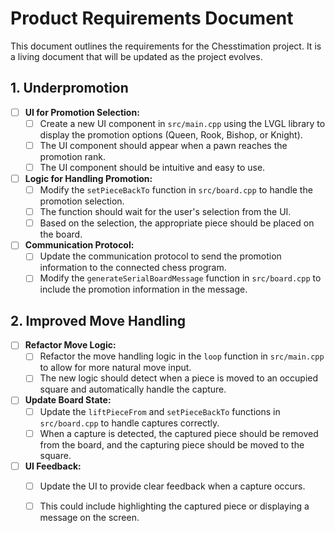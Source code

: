 # Product Requirements Document

This document outlines the requirements for the Chesstimation project. It is a living document that will be updated as the project evolves.

## 1. Underpromotion

- [ ] **UI for Promotion Selection:**
    - [ ] Create a new UI component in `src/main.cpp` using the LVGL library to display the promotion options (Queen, Rook, Bishop, or Knight).
    - [ ] The UI component should appear when a pawn reaches the promotion rank.
    - [ ] The UI component should be intuitive and easy to use.

- [ ] **Logic for Handling Promotion:**
    - [ ] Modify the `setPieceBackTo` function in `src/board.cpp` to handle the promotion selection.
    - [ ] The function should wait for the user's selection from the UI.
    - [ ] Based on the selection, the appropriate piece should be placed on the board.

- [ ] **Communication Protocol:**
    - [ ] Update the communication protocol to send the promotion information to the connected chess program.
    - [ ] Modify the `generateSerialBoardMessage` function in `src/board.cpp` to include the promotion information in the message.

## 2. Improved Move Handling

- [ ] **Refactor Move Logic:**
    - [ ] Refactor the move handling logic in the `loop` function in `src/main.cpp` to allow for more natural move input.
    - [ ] The new logic should detect when a piece is moved to an occupied square and automatically handle the capture.

- [ ] **Update Board State:**
    - [ ] Update the `liftPieceFrom` and `setPieceBackTo` functions in `src/board.cpp` to handle captures correctly.
    - [ ] When a capture is detected, the captured piece should be removed from the board, and the capturing piece should be moved to the square.

- [ ] **UI Feedback:**
    - [ ] Update the UI to provide clear feedback when a capture occurs.
    - [ ] This could include highlighting the captured piece or displaying a message on the screen.

